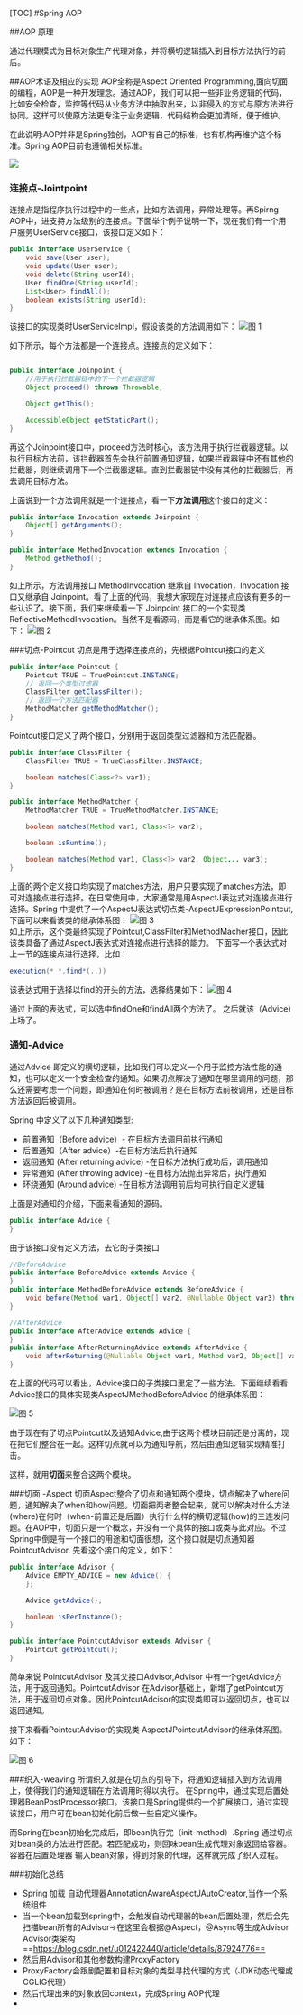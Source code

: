 [TOC]
#Spring AOP

##AOP 原理

通过代理模式为目标对象生产代理对象，并将横切逻辑插入到目标方法执行的前后。


##AOP术语及相应的实现
AOP全称是Aspect Oriented Programming,面向切面的编程，AOP是一种开发理念。通过AOP，我们可以把一些非业务逻辑的代码，比如安全检查，监控等代码从业务方法中抽取出来，以非侵入的方式与原方法进行协同。这样可以使原方法更专注于业务逻辑，代码结构会更加清晰，便于维护。


在此说明:AOP并非是Spring独创，AOP有自己的标准，也有机构再维护这个标准。Spring AOP目前也遵循相关标准。

![](2021-03-10-10-24-37.png)

### 连接点-Jointpoint

连接点是指程序执行过程中的一些点，比如方法调用，异常处理等。再Spirng AOP中，进支持方法级别的连接点。下面举个例子说明一下，现在我们有一个用户服务UserService接口，该接口定义如下：

```java
public interface UserService {
    void save(User user);
    void update(User user);
    void delete(String userId);
    User findOne(String userId);
    List<User> findAll();
    boolean exists(String userId);
}
```

该接口的实现类时UserServiceImpl，假设该类的方法调用如下：
![图 1](../../images/588e8f73382f6e5b4e9c9c1dea94e9d1ed681030b152c3756aa93d7e97e0cfb7.png)  

如下所示，每个方法都是一个连接点。连接点的定义如下：
```java

public interface Joinpoint {
    //用于执行拦截器链中的下一个拦截器逻辑
    Object proceed() throws Throwable;

    Object getThis();

    AccessibleObject getStaticPart();
}
```

再这个Joinpoint接口中，proceed方法时核心，该方法用于执行拦截器逻辑。以执行目标方法前，该拦截器首先会执行前置通知逻辑，如果拦截器链中还有其他的拦截器，则继续调用下一个拦截器逻辑。直到拦截器链中没有其他的拦截器后，再去调用目标方法。

上面说到一个方法调用就是一个连接点，看一下**方法调用**这个接口的定义：
```java
public interface Invocation extends Joinpoint {
    Object[] getArguments();
}

public interface MethodInvocation extends Invocation {
    Method getMethod();
}

```
如上所示，方法调用接口 MethodInvocation 继承自 Invocation，Invocation 接口又继承自 Joinpoint。看了上面的代码，我想大家现在对连接点应该有更多的一些认识了。接下面，我们来继续看一下 Joinpoint 接口的一个实现类 ReflectiveMethodInvocation。当然不是看源码，而是看它的继承体系图。如下：
![图 2](../../images/e10b29b975dc0ee0cd8c6fdb8fe4482f40ce99b99419e41375d279e3b70b3174.png)  

###切点-Pointcut
切点是用于选择连接点的，先根据Pointcut接口的定义
```java
public interface Pointcut {
    Pointcut TRUE = TruePointcut.INSTANCE;
    // 返回一个类型过滤器
    ClassFilter getClassFilter();
    // 返回一个方法匹配器
    MethodMatcher getMethodMatcher();
}

```
Pointcut接口定义了两个接口，分别用于返回类型过滤器和方法匹配器。
```java
public interface ClassFilter {
    ClassFilter TRUE = TrueClassFilter.INSTANCE;

    boolean matches(Class<?> var1);
}

public interface MethodMatcher {
    MethodMatcher TRUE = TrueMethodMatcher.INSTANCE;

    boolean matches(Method var1, Class<?> var2);

    boolean isRuntime();

    boolean matches(Method var1, Class<?> var2, Object... var3);
}

```

上面的两个定义接口均实现了matches方法，用户只要实现了matches方法，即可对连接点进行选择。在日常使用中，大家通常是用AspectJ表达式对连接点进行选择。Spring 中提供了一个AspectJ表达式切点类-AspectJExpressionPointcut,下面可以来看该类的继承体系图：
![图 3](../../images/5c23180e22e1bc8f511fd84212e1ace2f00f6bbd5cf9090bbf019b7b31be0142.png)  
如上所示，这个类最终实现了Pointcut,ClassFilter和MethodMacher接口，因此该类具备了通过AspectJ表达式对连接点进行选择的能力。
下面写一个表达式对上一节的连接点进行选择，比如：
```java
execution(* *.find*(..))
```
该表达式用于选择以find的开头的方法，选择结果如下：
![图 4](../../images/3d9aae28fdaf9c5cfaad9be172b73f5c3283ecdf7b17d13aa0e9949a7460b7ce.png)  

通过上面的表达式，可以选中findOne和findAll两个方法了。
之后就该（Advice）上场了。

### 通知-Advice
通过Advice 即定义的横切逻辑，比如我们可以定义一个用于监控方法性能的通知，也可以定义一个安全检查的通知。如果切点解决了通知在哪里调用的问题，那么还需要考虑一个问题，即通知在何时被调用？是在目标方法前被调用，还是目标方法返回后被调用。

Spring 中定义了以下几种通知类型:
* 前置通知（Before advice）- 在目标方法调用前执行通知
* 后置通知（After advice）-在目标方法后执行通知
* 返回通知 (After returning advice) -在目标方法执行成功后，调用通知
* 异常通知 (After throwing advice) -在目标方法抛出异常后，执行通知
* 环绕通知 (Around advice) -在目标方法调用前后均可执行自定义逻辑

上面是对通知的介绍，下面来看通知的源码。
```java
public interface Advice {
}

```
由于该接口没有定义方法，去它的子类接口
```java
//BeforeAdvice
public interface BeforeAdvice extends Advice {
}
public interface MethodBeforeAdvice extends BeforeAdvice {
    void before(Method var1, Object[] var2, @Nullable Object var3) throws Throwable;
}

//AfterAdvice
public interface AfterAdvice extends Advice {
}
public interface AfterReturningAdvice extends AfterAdvice {
    void afterReturning(@Nullable Object var1, Method var2, Object[] var3, @Nullable Object var4) throws Throwable;
}
```

在上面的代码可以看出，Advice接口的子类接口里定了一些方法。下面继续看看Advice接口的具体实现类AspectJMethodBeforeAdvice 的继承体系图：

![图 5](../../images/ac09608c02451ce9752c1ba3ae1d0be382470c99b63806cbe5ea86a78386e2e7.png)  

由于现在有了切点Pointcut以及通知Advice,由于这两个模块目前还是分离的，现在把它们整合在一起。这样切点就可以为通知导航，然后由通知逻辑实现精准打击。

这样，就用**切面**来整合这两个模块。

###切面 -Aspect
切面Aspect整合了切点和通知两个模块，切点解决了where问题，通知解决了when和how问题。切面把两者整合起来，就可以解决对什么方法(where)在何时（when-前置还是后置）执行什么样的横切逻辑(how)的三连发问题。在AOP中，切面只是一个概念，并没有一个具体的接口或类与此对应。不过Spring中倒是有一个接口的用途和切面很想，这个接口就是切点通知器 PointcutAdvisor. 先看这个接口的定义，如下：
```java
public interface Advisor {
    Advice EMPTY_ADVICE = new Advice() {
    };

    Advice getAdvice();

    boolean isPerInstance();
}

public interface PointcutAdvisor extends Advisor {
    Pointcut getPointcut();
}

```
简单来说  PointcutAdvisor 及其父接口Advisor,Advisor 中有一个getAdvice方法，用于返回通知。PointcutAdvisor 在Advisor基础上，新增了getPointcut方法，用于返回切点对象。因此PointcutAdcisor的实现类即可以返回切点，也可以返回通知。


接下来看看PointcutAdvisor的实现类 AspectJPointcutAdvisor的继承体系图。如下：

![图 6](../../images/2130987e7db5588f7f40f7ab868bafcea288d83808de461a22486d6ef0ae83dc.png)  


###织入-weaving
所谓织入就是在切点的引导下，将通知逻辑插入到方法调用上，使得我们的通知逻辑在方法调用时得以执行。
在Spring中，通过实现后置处理器BeanPostProcessor接口。该接口是Spring提供的一个扩展接口，通过实现该接口，用户可在bean初始化前后做一些自定义操作。

而Spring在bean初始化完成后，即bean执行完（init-method）.Spring 通过切点对bean类的方法进行匹配。若匹配成功，则回味bean生成代理对象返回给容器。容器在后置处理器
输入bean对象，得到对象的代理，这样就完成了织入过程。



###初始化总结
* Spring 加载 自动代理器AnnotationAwareAspectJAutoCreator,当作一个系统组件
* 当一个bean加载到spring中，会触发自动代理器的bean后置处理，然后会先扫描bean所有的Advisor->在这里会根据@Aspect，@Async等生成Advisor
  Advisor类架构==https://blog.csdn.net/u012422440/article/details/87924776==
* 然后用Advisor和其他参数构建ProxyFactory
* ProxyFactory会跟剧配置和目标对象的类型寻找代理的方式（JDK动态代理或CGLIG代理）
* 然后代理出来的对象放回context，完成Spring AOP代理
* 
